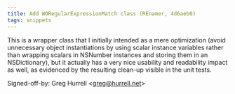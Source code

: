 ```yaml
---
title: Add WORegularExpressionMatch class (REnamer, 4d6aeb0)
tags: snippets
---
```


This is a wrapper class that I initially intended as a mere optimization (avoid unnecessary object instantiations by using scalar instance variables rather than wrapping scalars in NSNumber instances and storing them in an NSDictionary), but it actually has a very nice usability and readability impact as well, as evidenced by the resulting clean-up visible in the unit tests.

Signed-off-by: Greg Hurrell &lt;greg@hurrell.net&gt;
